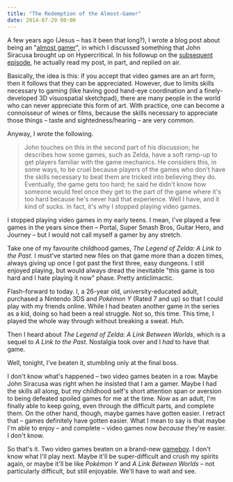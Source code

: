 ```yaml
---
title: "The Redemption of the Almost-Gamer"
date: 2014-07-29 00:00
---
```


<import><p>A few years ago (Jesus – has it been that long?), I wrote a blog post about being an "<a href="http://ashfurrow.com/blog/2012/04/the-joys-and-sorrows-of-being-an-almost-gamer">almost gamer</a>", in which I discussed something that John Siracusa brought up on Hypercritical. In his followup on the <a href="http://5by5.tv/hypercritical/66">subsequent episode</a>, he actually read my post, in part, and replied on air. </p>

<!-- more -->

<p>Basically, the idea is this: if you accept that video games are an art form, then it follows that they can be appreciated. However, due to limits skills necessary to gaming (like having good hand-eye coordination and a finely-developed 3D visuospatial sketchpad), there are many people in the world who can never appreciate this form of art. With practice, one can become a connoisseur of wines or films, because the skills necessary to appreciate those things – taste and sightedness/hearing – are very common. </p>

<p>Anyway, I wrote the following. </p>

<blockquote>
  John touches on this in the second part of his discussion; he describes how some games, such as Zelda, have a soft ramp-up to get players familiar with the game mechanics. He considers this, in some ways, to be cruel because players of the games who don't have the skills necessary to beat them are tricked into believing they do. Eventually, the game gets too hard; he said he didn't know how someone would feel once they get to the part of the game where it's too hard because he's never had that experience.
  Well I have, and it kind of sucks. In fact, it's why I stopped playing video games.
</blockquote>

<p>I stopped playing video games in my early teens. I mean, I've played a few games in the years since then – Portal, Super Smash Bros, Guitar Hero, and Journey – but I would not call myself a gamer by any stretch. </p>

<p>Take one of my favourite childhood games, <em>The Legend of Zelda: A Link to the Past</em>. I must've started new files on that game more than a dozen times, always giving up once I got past the first three, easy dungeons. I still enjoyed playing, but would always dread the inevitable "this game is too hard and I hate playing it now" phase. Pretty anticlimactic. </p>

<p>Flash-forward to today. I, a 26-year old, university-educated adult, purchased a Nintendo 3DS and <em>Pokémon Y</em> (Rated 7 and up) so that I could play with my friends online. While I had beaten another game in the series as a kid, doing so had been a real struggle. Not so, this time. This time, I played the whole way through without breaking a sweat. Huh. </p>

<p>Then I heard about <em>The Legend of Zelda: A Link Between Worlds</em>, which is a sequel to <em>A Link to the Past</em>. Nostalgia took over and I <em>had</em> to have that game. </p>

<p>Well, tonight, I've beaten it, stumbling only at the final boss. </p>

<p>I don't know what's happened – two video games beaten in a row. Maybe John Siracusa was right when he insisted that I am a gamer. Maybe I had the skills all along, but my childhood self's short attention span or aversion to being defeated spoiled games for me at the time. Now as an adult, I'm finally able to keep going, even through the difficult parts, and complete them. On the other hand, though, maybe games have gotten easier. I retract that – games definitely have gotten easier. What I mean to say is that maybe I'm able to enjoy – and complete – video games now <em>because</em> they're easier. I don't know. </p>

<p>So that's it. Two video games beaten on a brand-new <a href="https://twitter.com/ashfurrow/status/490441171999936512">gameboy</a>. I don't know what I'll play next. Maybe it'll be super-difficult and crush my spirits again, or maybe it'll be like <em>Pokémon Y</em> and <em>A Link Between Worlds</em> – not particularly difficult, but still enjoyable. We'll have to wait and see. </p></import>
